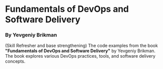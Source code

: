 # Fundamentals of DevOps and Software Delivery

### By Yevgeniy Brikman

(Skill Refresher and base strengthening)
The code examples from the book **"Fundamentals of DevOps and Software Delivery"** by Yevgeniy Brikman. The book
explores various DevOps practices, tools, and software delivery concepts.

